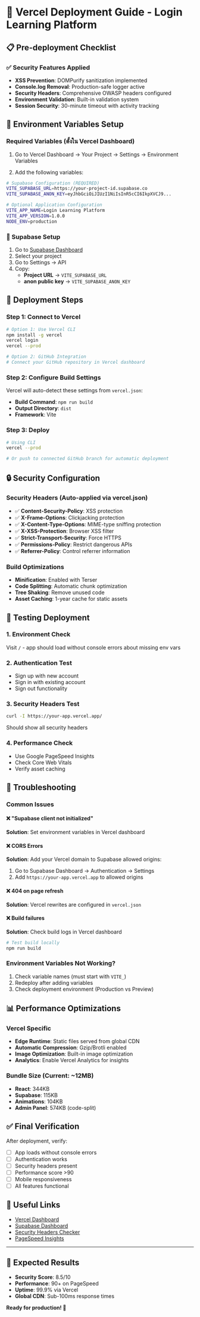 # 🚀 Vercel Deployment Guide - Login Learning Platform

## 📋 Pre-deployment Checklist

### ✅ Security Features Applied
- **XSS Prevention**: DOMPurify sanitization implemented
- **Console.log Removal**: Production-safe logger active
- **Security Headers**: Comprehensive OWASP headers configured
- **Environment Validation**: Built-in validation system
- **Session Security**: 30-minute timeout with activity tracking

## 🔧 Environment Variables Setup

### Required Variables (ตั้งใน Vercel Dashboard)

1. Go to Vercel Dashboard → Your Project → Settings → Environment Variables

2. Add the following variables:

```bash
# Supabase Configuration (REQUIRED)
VITE_SUPABASE_URL=https://your-project-id.supabase.co
VITE_SUPABASE_ANON_KEY=eyJhbGciOiJIUzI1NiIsInR5cCI6IkpXVCJ9...

# Optional Application Configuration
VITE_APP_NAME=Login Learning Platform
VITE_APP_VERSION=1.0.0
NODE_ENV=production
```

### 🔐 Supabase Setup
1. Go to [Supabase Dashboard](https://app.supabase.com/)
2. Select your project
3. Go to Settings → API
4. Copy:
   - **Project URL** → `VITE_SUPABASE_URL`
   - **anon public key** → `VITE_SUPABASE_ANON_KEY`

## 📁 Deployment Steps

### Step 1: Connect to Vercel
```bash
# Option 1: Use Vercel CLI
npm install -g vercel
vercel login
vercel --prod

# Option 2: GitHub Integration
# Connect your GitHub repository in Vercel dashboard
```

### Step 2: Configure Build Settings
Vercel will auto-detect these settings from `vercel.json`:
- **Build Command**: `npm run build`
- **Output Directory**: `dist`
- **Framework**: Vite

### Step 3: Deploy
```bash
# Using CLI
vercel --prod

# Or push to connected GitHub branch for automatic deployment
```

## 🔒 Security Configuration

### Security Headers (Auto-applied via vercel.json)
- ✅ **Content-Security-Policy**: XSS protection
- ✅ **X-Frame-Options**: Clickjacking protection  
- ✅ **X-Content-Type-Options**: MIME-type sniffing protection
- ✅ **X-XSS-Protection**: Browser XSS filter
- ✅ **Strict-Transport-Security**: Force HTTPS
- ✅ **Permissions-Policy**: Restrict dangerous APIs
- ✅ **Referrer-Policy**: Control referrer information

### Build Optimizations
- **Minification**: Enabled with Terser
- **Code Splitting**: Automatic chunk optimization  
- **Tree Shaking**: Remove unused code
- **Asset Caching**: 1-year cache for static assets

## 🧪 Testing Deployment

### 1. Environment Check
Visit `/` - app should load without console errors about missing env vars

### 2. Authentication Test  
- Sign up with new account
- Sign in with existing account
- Sign out functionality

### 3. Security Headers Test
```bash
curl -I https://your-app.vercel.app/
```
Should show all security headers

### 4. Performance Check
- Use Google PageSpeed Insights
- Check Core Web Vitals
- Verify asset caching

## 🐛 Troubleshooting

### Common Issues

#### ❌ "Supabase client not initialized"
**Solution**: Set environment variables in Vercel dashboard

#### ❌ CORS Errors
**Solution**: Add your Vercel domain to Supabase allowed origins:
1. Go to Supabase Dashboard → Authentication → Settings
2. Add `https://your-app.vercel.app` to allowed origins

#### ❌ 404 on page refresh
**Solution**: Vercel rewrites are configured in `vercel.json`

#### ❌ Build failures
**Solution**: Check build logs in Vercel dashboard
```bash
# Test build locally
npm run build
```

### Environment Variables Not Working?
1. Check variable names (must start with `VITE_`)
2. Redeploy after adding variables
3. Check deployment environment (Production vs Preview)

## 📊 Performance Optimizations

### Vercel Specific
- **Edge Runtime**: Static files served from global CDN
- **Automatic Compression**: Gzip/Brotli enabled
- **Image Optimization**: Built-in image optimization
- **Analytics**: Enable Vercel Analytics for insights

### Bundle Size (Current: ~12MB)
- **React**: 344KB
- **Supabase**: 115KB  
- **Animations**: 104KB
- **Admin Panel**: 574KB (code-split)

## ✅ Final Verification

After deployment, verify:
- [ ] App loads without console errors
- [ ] Authentication works
- [ ] Security headers present
- [ ] Performance score >90
- [ ] Mobile responsiveness
- [ ] All features functional

## 🔗 Useful Links
- [Vercel Dashboard](https://vercel.com/dashboard)
- [Supabase Dashboard](https://app.supabase.com/)
- [Security Headers Checker](https://securityheaders.com/)
- [PageSpeed Insights](https://pagespeed.web.dev/)

---

## 🎯 Expected Results
- **Security Score**: 8.5/10  
- **Performance**: 90+ on PageSpeed
- **Uptime**: 99.9% via Vercel
- **Global CDN**: Sub-100ms response times

**Ready for production! 🚀**